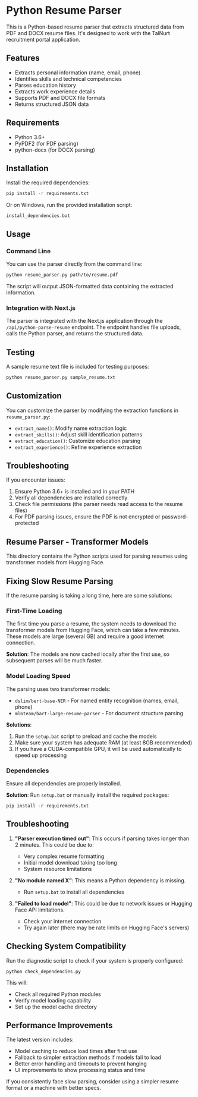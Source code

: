 # Python Resume Parser

This is a Python-based resume parser that extracts structured data from PDF and DOCX resume files. It's designed to work with the TalNurt recruitment portal application.

## Features

- Extracts personal information (name, email, phone)
- Identifies skills and technical competencies
- Parses education history
- Extracts work experience details
- Supports PDF and DOCX file formats
- Returns structured JSON data

## Requirements

- Python 3.6+
- PyPDF2 (for PDF parsing)
- python-docx (for DOCX parsing)

## Installation

Install the required dependencies:

```bash
pip install -r requirements.txt
```

Or on Windows, run the provided installation script:

```
install_dependencies.bat
```

## Usage

### Command Line

You can use the parser directly from the command line:

```bash
python resume_parser.py path/to/resume.pdf
```

The script will output JSON-formatted data containing the extracted information.

### Integration with Next.js

The parser is integrated with the Next.js application through the `/api/python-parse-resume` endpoint. The endpoint handles file uploads, calls the Python parser, and returns the structured data.

## Testing

A sample resume text file is included for testing purposes:

```bash
python resume_parser.py sample_resume.txt
```

## Customization

You can customize the parser by modifying the extraction functions in `resume_parser.py`:

- `extract_name()`: Modify name extraction logic
- `extract_skills()`: Adjust skill identification patterns
- `extract_education()`: Customize education parsing
- `extract_experience()`: Refine experience extraction

## Troubleshooting

If you encounter issues:

1. Ensure Python 3.6+ is installed and in your PATH
2. Verify all dependencies are installed correctly
3. Check file permissions (the parser needs read access to the resume files)
4. For PDF parsing issues, ensure the PDF is not encrypted or password-protected

## Resume Parser - Transformer Models

This directory contains the Python scripts used for parsing resumes using transformer models from Hugging Face.

## Fixing Slow Resume Parsing

If the resume parsing is taking a long time, here are some solutions:

### First-Time Loading

The first time you parse a resume, the system needs to download the transformer models from Hugging Face, which can take a few minutes. These models are large (several GB) and require a good internet connection. 

**Solution**: The models are now cached locally after the first use, so subsequent parses will be much faster.

### Model Loading Speed

The parsing uses two transformer models:
- `dslim/bert-base-NER` - For named entity recognition (names, email, phone)
- `ml6team/bart-large-resume-parser` - For document structure parsing

**Solutions**:
1. Run the `setup.bat` script to preload and cache the models
2. Make sure your system has adequate RAM (at least 8GB recommended)
3. If you have a CUDA-compatible GPU, it will be used automatically to speed up processing

### Dependencies

Ensure all dependencies are properly installed.

**Solution**: Run `setup.bat` or manually install the required packages:
```
pip install -r requirements.txt
```

## Troubleshooting

1. **"Parser execution timed out"**: This occurs if parsing takes longer than 2 minutes. This could be due to:
   - Very complex resume formatting
   - Initial model download taking too long
   - System resource limitations

2. **"No module named X"**: This means a Python dependency is missing.
   - Run `setup.bat` to install all dependencies

3. **"Failed to load model"**: This could be due to network issues or Hugging Face API limitations.
   - Check your internet connection
   - Try again later (there may be rate limits on Hugging Face's servers)

## Checking System Compatibility

Run the diagnostic script to check if your system is properly configured:
```
python check_dependencies.py
```

This will:
- Check all required Python modules
- Verify model loading capability
- Set up the model cache directory

## Performance Improvements

The latest version includes:
- Model caching to reduce load times after first use
- Fallback to simpler extraction methods if models fail to load
- Better error handling and timeouts to prevent hanging
- UI improvements to show processing status and time

If you consistently face slow parsing, consider using a simpler resume format or a machine with better specs. 